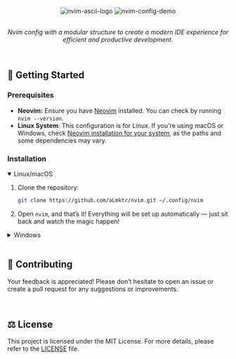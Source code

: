 <div align="center">
   <img src="https://github.com/user-attachments/assets/a598a61e-6934-4a4a-9108-ab8cbf4f8d87" alt="nvim-ascii-logo" />
   <img src="https://github.com/user-attachments/assets/7bbc45d6-c4b1-44f5-902b-8d7429eb42ef" alt="nvim-config-demo" />
</div>

<br />

 <p align="center">
    <em>Nvim config with a modular structure to create a modern IDE experience for efficient and productive development.</em>
 </p>

 <br />
 
## 🚀 Getting Started 
### Prerequisites
- **Neovim:** Ensure you have [Neovim](https://neovim.io/) installed. You can check by running `nvim --version`.
- **Linux System**: This configuration is for Linux. If you're using macOS or Windows, check [Neovim installation for your system](https://github.com/neovim/neovim/blob/master/INSTALL.md), as the paths and some dependencies may vary.

### Installation

<details open>
  <summary>Linux/macOS</summary>

1. Clone the repository:

   ```bash
   git clone https://github.com/aLmktr/nvim.git ~/.config/nvim
   ```

2. Open `nvim`, and that’s it! Everything will be set up automatically — just sit back and watch the magic happen!

</details>

<details>
  <summary>Windows</summary>

1. Clone the repository:

   ```bash
   git clone https://github.com/aLmktr/nvim.git $env:LOCALAPPDATA\nvim
   ```

2. Open `nvim`, and the configuration will install automatically.

</details>

<br />

## 🤝 Contributing

Your feedback is appreciated! Please don’t hesitate to open an issue or create a pull request for any suggestions or improvements.

<br />

## ⚖️ License

This project is licensed under the MIT License. For more details, please refer to the [LICENSE](LICENSE) file.
